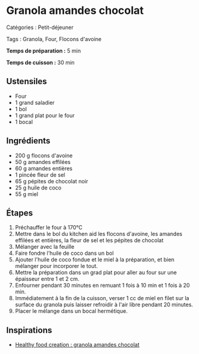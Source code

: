 # Granola amandes chocolat

Catégories : Petit-déjeuner

Tags : Granola, Four, Flocons d'avoine

**Temps de préparation :** 5 min

**Temps de cuisson :** 30 min

## Ustensiles

* Four
* 1 grand saladier
* 1 bol
* 1 grand plat pour le four
* 1 bocal

## Ingrédients

* 200 g flocons d'avoine
* 50 g amandes effilées
* 60 g amandes entières
* 1 pincée fleur de sel
* 65 g pépites de chocolat noir
* 25 g huile de coco
* 55 g miel

## Étapes

1. Préchauffer le four à 170°C
2. Mettre dans le bol du kitchen aid les flocons d'avoine, les amandes effilées et entières, la fleur de sel et les pépites de chocolat
3. Mélanger avec la feuille
4. Faire fondre l'huile de coco dans un bol
5. Ajouter l'huile de coco fondue et le miel à la préparation, et bien mélanger pour incorporer le tout. 
6. Mettre la préparation dans un grad plat pour aller au four sur une épaisseur entre 1 et 2 cm.
7. Enfourner pendant 30 minutes en remuant 1 fois à 10 min et 1 fois à 20 min.
8. Immédiatement à la fin de la cuisson, verser 1 cc de miel en filet sur la surface du granola puis laisser refroidir à l'air libre pendant 20 minutes.
9.  Placer le mélange dans un bocal hermétique.

## Inspirations

* [Healthy food creation : granola amandes chocolat](https://www.healthyfoodcreation.fr/granola-amandes-chocolat/)
